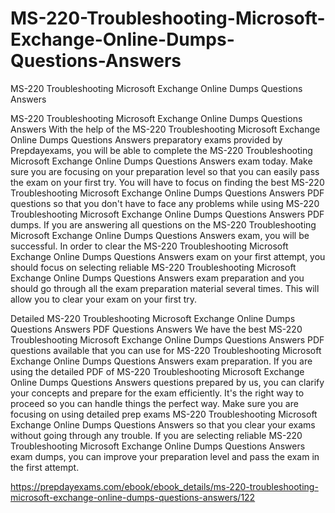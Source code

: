 # MS-220-Troubleshooting-Microsoft-Exchange-Online-Dumps-Questions-Answers
MS-220 Troubleshooting Microsoft Exchange Online Dumps Questions Answers

MS-220 Troubleshooting Microsoft Exchange Online Dumps Questions Answers
With the help of the MS-220 Troubleshooting Microsoft Exchange Online Dumps Questions Answers preparatory exams provided by Prepdayexams, you will be able to complete the MS-220 Troubleshooting Microsoft Exchange Online Dumps Questions Answers exam today. Make sure you are focusing on your preparation level so that you can easily pass the exam on your first try. You will have to focus on finding the best MS-220 Troubleshooting Microsoft Exchange Online Dumps Questions Answers PDF questions so that you don't have to face any problems while using MS-220 Troubleshooting Microsoft Exchange Online Dumps Questions Answers PDF dumps. If you are answering all questions on the MS-220 Troubleshooting Microsoft Exchange Online Dumps Questions Answers exam, you will be successful. In order to clear the MS-220 Troubleshooting Microsoft Exchange Online Dumps Questions Answers exam on your first attempt, you should focus on selecting reliable MS-220 Troubleshooting Microsoft Exchange Online Dumps Questions Answers exam preparation and you should go through all the exam preparation material several times. This will allow you to clear your exam on your first try.

Detailed MS-220 Troubleshooting Microsoft Exchange Online Dumps Questions Answers PDF Questions Answers
We have the best MS-220 Troubleshooting Microsoft Exchange Online Dumps Questions Answers PDF questions available that you can use for MS-220 Troubleshooting Microsoft Exchange Online Dumps Questions Answers exam preparation. If you are using the detailed PDF of MS-220 Troubleshooting Microsoft Exchange Online Dumps Questions Answers questions prepared by us, you can clarify your concepts and prepare for the exam efficiently. It's the right way to proceed so you can handle things the perfect way. Make sure you are focusing on using detailed prep exams MS-220 Troubleshooting Microsoft Exchange Online Dumps Questions Answers so that you clear your exams without going through any trouble. If you are selecting reliable MS-220 Troubleshooting Microsoft Exchange Online Dumps Questions Answers exam dumps, you can improve your preparation level and pass the exam in the first attempt.

https://prepdayexams.com/ebook/ebook_details/ms-220-troubleshooting-microsoft-exchange-online-dumps-questions-answers/122
